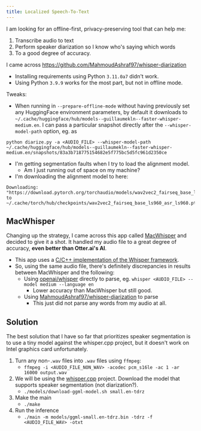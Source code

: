 ```yaml
---
title: Localized Speech-To-Text
---
```


I am looking for an offline-first, privacy-preserving tool that can help me:
1. Transcribe audio to text
2. Perform speaker diarization so I know who's saying which words
3. To a good degree of accuracy.

I came across https://github.com/MahmoudAshraf97/whisper-diarization
- Installing requirements using Python `3.11.0a7` didn't work.
- Using Python `3.9.9` works for the most part, but not in offline mode.

Tweaks:
- When running in `--prepare-offline-mode` without having previously set any HuggingFace environment parameters, by default it downloads to `~/.cache/huggingface/hub/models--guillaumekln--faster-whisper-medium.en`. I can pass a particular snapshot directly after the `--whisper-model-path` option, eg. as 

```
python diarize.py -a <AUDIO_FILE> --whisper-model-path ~/.cache/huggingface/hub/models--guillaumekln--faster-whisper-medium.en/snapshots/83a3b718775154682e5f775bc5d5fc961d2350ce
```
- I'm getting segmentation faults when I try to load the alignment model.
	- Am I just running out of space on my machine?
- I'm downloading the alignment model to here:
```
Downloading: "https://download.pytorch.org/torchaudio/models/wav2vec2_fairseq_base_ls960_asr_ls960.pth" to ~/.cache/torch/hub/checkpoints/wav2vec2_fairseq_base_ls960_asr_ls960.pth
```


## MacWhisper
Changing up the strategy, I came across this app called [MacWhisper](https://github.com/ggerganov/whisper.cpp/discussions/420) and decided to give it a shot. It handled my audio file to a great degree of accuracy, **even better than Otter.ai's AI**. 
- This app uses a [C/C++ implementation of the Whisper framework](https://github.com/ggerganov/whisper.cpp).
- So, using the same audio file, there's definitely discrepancies in results between MacWhisper and the following:
	- Using [openai/whisper](https://github.com/openai/whisper) directly to parse, eg. `whisper <AUDIO_FILE> --model medium --language en`
		- Lower accuracy than MacWhisper but still good.
	- Using [MahmoudAshraf97/whisper-diarization](https://github.com/MahmoudAshraf97/whisper-diarization) to parse
		- This just did not parse any words from my audio at all.

## Solution
The best solution that I have so far that prioritizes speaker segmentation is to use a tiny model against the whisper.cpp project, but it doesn't work on Intel graphics card unfortunately.


1. Turn any non-`.wav` files into `.wav` files using `ffmpeg`:
	- `ffmpeg -i <AUDIO_FILE_NON_WAV> -acodec pcm_s16le -ac 1 -ar 16000 output.wav`
2. We will be using the [whisper.cpp](https://github.com/ggerganov/whisper.cpp) project. Download the model that supports speaker segmentation (not diarization?).
	 - `./models/download-ggml-model.sh small.en-tdrz`
3. Make the main
	- `./make`
4. Run the inference
	- `./main -m models/ggml-small.en-tdrz.bin -tdrz -f <AUDIO_FILE_WAV> -otxt`


